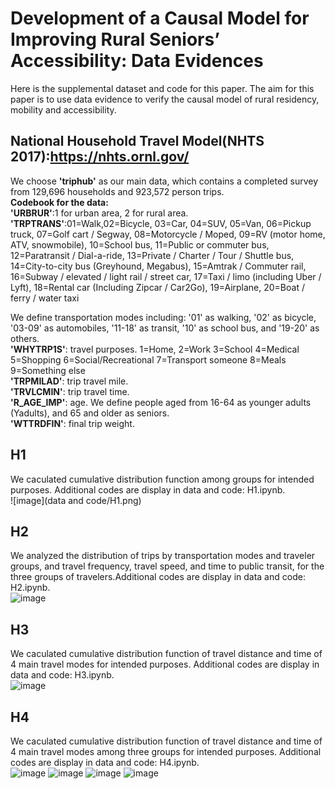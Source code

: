 # Development of a Causal Model for Improving Rural Seniors’ Accessibility: Data Evidences
Here is the supplemental dataset and code for this paper. The aim for this paper is to use data evidence to verify the causal model of rural residency, mobility and accessibility.
## National Household Travel Model(NHTS 2017):https://nhts.ornl.gov/
We choose **'triphub'** as our main data, which contains a completed survey from 129,696 households and 923,572 person trips.    
**Codebook for the data:**  
**'URBRUR'**:1 for urban area, 2 for rural area.  
**'TRPTRANS'**:01=Walk,02=Bicycle, 03=Car, 04=SUV, 05=Van, 06=Pickup truck, 07=Golf cart / Segway, 08=Motorcycle / Moped, 09=RV (motor home, ATV, snowmobile), 10=School bus, 11=Public or commuter bus, 12=Paratransit / Dial-a-ride, 13=Private / Charter / Tour / Shuttle bus, 14=City-to-city bus (Greyhound, Megabus), 15=Amtrak / Commuter rail, 16=Subway / elevated / light rail / street car, 17=Taxi / limo (including Uber / Lyft), 18=Rental car (Including Zipcar / Car2Go), 19=Airplane, 20=Boat / ferry / water taxi  

We define transportation modes including: '01' as walking, '02' as bicycle, '03-09' as automobiles, '11-18' as transit, '10' as school bus, and '19-20' as others.  
**'WHYTRP1S'**: travel purposes. 1=Home, 2=Work 3=School 4=Medical 5=Shopping 6=Social/Recreational 7=Transport someone 8=Meals 9=Something else  
**'TRPMILAD'**: trip travel mile.  
**'TRVLCMIN'**: trip travel time.  
**'R_AGE_IMP'**: age. We define people aged from 16-64 as younger adults (Yadults), and 65 and older as seniors.  
**'WTTRDFIN'**: final trip weight.
## H1
We caculated cumulative distribution function among groups for intended purposes. Additional codes are display in data and code: H1.ipynb.  
![image](data and code/H1.png)

## H2
We analyzed the distribution of trips by transportation modes and traveler groups, and travel frequency, travel speed, and time to public transit, for the three groups of travelers.Additional codes are display in data and code: H2.ipynb.  
![image](https://github.com/KELISBU/accessibility-among-seniors-in-rura-l-area/assets/130044827/1af6f436-4d80-453a-aecc-ad79c662dce4)
## H3
We caculated cumulative distribution function of travel distance and time of 4 main travel modes for intended purposes. Additional codes are display in data and code: H3.ipynb.  
![image](https://github.com/KELISBU/accessibility-among-seniors-in-rura-l-area/assets/130044827/13e9b0a5-d407-42dc-9a12-876f99d2f5b5)

## H4
We caculated cumulative distribution function of travel distance and time of 4 main travel modes among three groups for intended purposes. Additional codes are display in data and code: H4.ipynb.  
![image](https://github.com/KELISBU/accessibility-among-seniors-in-rura-l-area/assets/130044827/c2b5fcc1-440c-4ff3-bbe7-4ad0f448690f)
![image](https://github.com/KELISBU/accessibility-among-seniors-in-rura-l-area/assets/130044827/c8e25f4b-1f69-453a-b2dd-559a852ca1fe)
![image](https://github.com/KELISBU/accessibility-among-seniors-in-rura-l-area/assets/130044827/a5d9e269-d6ca-42ee-8891-afd0371bcd9a)
![image](https://github.com/KELISBU/accessibility-among-seniors-in-rura-l-area/assets/130044827/5296a5a1-87eb-46b5-be64-163645d96da9)



